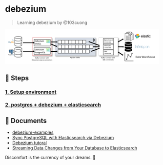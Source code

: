 # debezium

> Learning debezium by @103cuong

![debezium-architecture](./assets/debezium-architecture.png)

## 🔫 Steps

### [1. Setup environment](./1_setup_environment)

### [2. postgres + debezium + elasticsearch](./2_postgres_debezium_elasticsearch)

## 📙 Documents

- [debezium-examples](https://github.com/debezium/debezium-examples)
- [Sync PostgreSQL with Elasticsearch via Debezium](https://github.com/YegorZaremba/sync-postgresql-with-elasticsearch-example)
- [Debezium tutoral](https://debezium.io/documentation/reference/1.2/tutorial.html)
- [Streaming Data Changes from Your Database to Elasticsearch](https://debezium.io/blog/2018/01/17/streaming-to-elasticsearch/)

<!-- INSPIRATIONAL_QUOTE_START -->
Discomfort is the currency of your dreams.
🦖
<!-- INSPIRATIONAL_QUOTE_END -->

